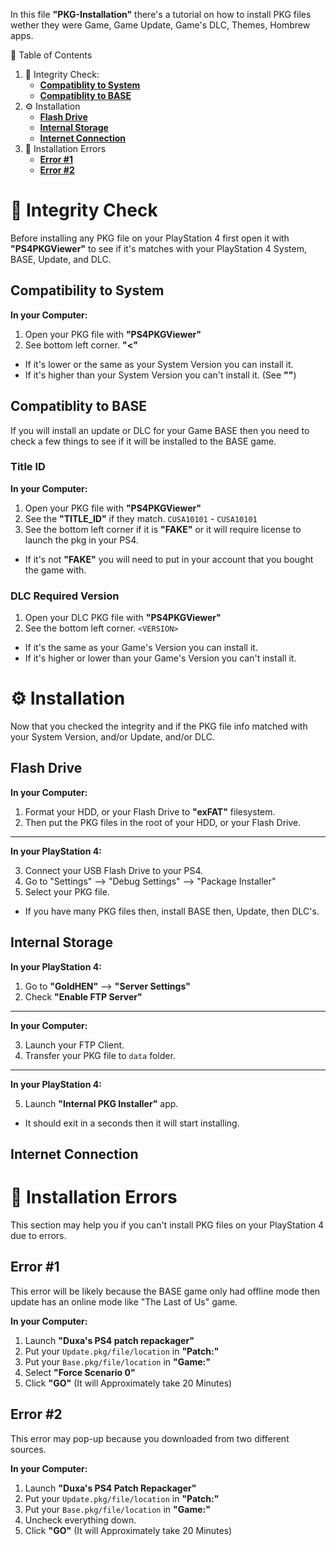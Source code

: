 In this file **"PKG-Installation"** there's a tutorial on how to install PKG files wether they were Game, Game Update, Game's DLC, Themes, Hombrew apps.

🧭 Table of Contents
1. 🧪 Integrity Check:
    - **[Compatiblity to System](https://github.com/ZHassanQ/PS4-GoldHEN-Guide/blob/main/PKG-Installation.md#compatibility-to-system)**
    - **[Compatiblity to BASE](https://github.com/ZHassanQ/PS4-GoldHEN-Guide/blob/main/PKG-Installation.md#compatiblity-to-base)**
2. ⚙️ Installation
    - **[Flash Drive](https://github.com/ZHassanQ/PS4-GoldHEN-Guide/blob/main/PKG-Installation.md#flash-drive)**
    - **[Internal Storage](https://github.com/ZHassanQ/PS4-GoldHEN-Guide/blob/main/PKG-Installation.md#internal-storage)**
    - **[Internet Connection](https://github.com/ZHassanQ/PS4-GoldHEN-Guide/blob/main/PKG-Installation.md#internet-connection)**
3. 🧰 Installation Errors
    - **[Error #1](https://github.com/ZHassanQ/PS4-GoldHEN-Guide/blob/main/PKG-Installation.md#error-1)**
    - **[Error #2](https://github.com/ZHassanQ/PS4-GoldHEN-Guide/blob/main/PKG-Installation.md#error-2)**


# 🧪 Integrity Check

Before installing any PKG file on your PlayStation 4 first open it with **"PS4PKGViewer"** to see if it's matches with your PlayStation 4 System, BASE, Update, and DLC.

## Compatibility to System

**In your Computer:**

1. Open your PKG file with **"PS4PKGViewer"**
2. See bottom left corner. **"<"**
- If it's lower or the same as your System Version you can install it.
- If it's higher than your System Version you can't install it. (See **""**)


## Compatiblity to BASE

If you will install an update or DLC for your Game BASE then you need to check a few things to see if it will be installed to the BASE game.

### Title ID

**In your Computer:**

1. Open your PKG file with **"PS4PKGViewer"**
2. See the **"TITLE_ID"** if they match. `CUSA10101` - `CUSA10101`
3. See the bottom left corner if it is **"FAKE"** or it will require license to launch the pkg in your PS4.
- If it's not **"FAKE"** you will need to put in your account that you bought the game with.

### DLC Required Version

1. Open your DLC PKG file with **"PS4PKGViewer"**
2. See the bottom left corner. `<VERSION>`
- If it's the same as your Game's Version you can install it.
- If it's higher or lower than your Game's Version you can't install it. 


# ⚙️ Installation

Now that you checked the integrity and if the PKG file info matched with your System Version, and/or Update, and/or DLC.

## Flash Drive

**In your Computer:**

1. Format your HDD, or your Flash Drive to  **"exFAT"** filesystem.
2. Then put the PKG files in the root of your HDD, or your Flash Drive.

---

**In your PlayStation 4:**

3. Connect your USB Flash Drive to your PS4.
4. Go to "Settings" --> "Debug Settings" --> "Package Installer"
5. Select your PKG file.
- If you have many PKG files then, install BASE then, Update, then DLC's.


## Internal Storage

**In your PlayStation 4:**

1. Go to **"GoldHEN"** --> **"Server Settings"**
2. Check **"Enable FTP Server"**

---

**In your Computer:**

3. Launch your FTP Client.
4. Transfer your PKG file to `data` folder.

--- 

**In your PlayStation 4:**

5. Launch **"Internal PKG Installer"** app.
- It should exit in a seconds then it will start installing.

## Internet Connection


# 🧰 Installation Errors

This section may help you if you can't install PKG files on your PlayStation 4 due to errors.

## Error #1

This error will be likely because the BASE game only had offline mode then update has an online mode like "The Last of Us" game.

**In your Computer:**

1. Launch **"Duxa's PS4 patch repackager"**
2. Put your `Update.pkg/file/location` in **"Patch:"**
3. Put your `Base.pkg/file/location` in **"Game:"**
4. Select **"Force Scenario 0"**
5. Click **"GO"** (It will Approximately take 20 Minutes)

## Error #2 

This error may pop-up because you downloaded from two different sources.

**In your Computer:**

1. Launch **"Duxa's PS4 Patch Repackager"**
2. Put your `Update.pkg/file/location` in **"Patch:"**
3. Put your `Base.pkg/file/location` in **"Game:"**
4. Uncheck everything down.
5. Click **"GO"** (It will Approximately take 20 Minutes) 
